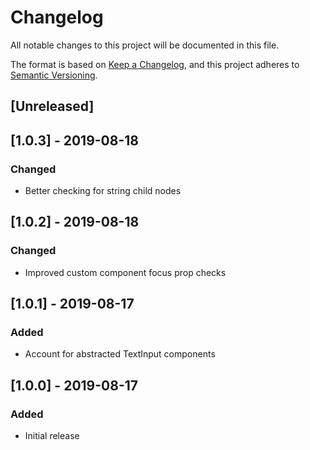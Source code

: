 # Changelog

All notable changes to this project will be documented in this file.

The format is based on [Keep a Changelog](https://keepachangelog.com/en/1.0.0/),
and this project adheres to [Semantic Versioning](https://semver.org/spec/v2.0.0.html).

## [Unreleased]

## [1.0.3] - 2019-08-18

### Changed

- Better checking for string child nodes

## [1.0.2] - 2019-08-18

### Changed

- Improved custom component focus prop checks

## [1.0.1] - 2019-08-17

### Added

- Account for abstracted TextInput components

## [1.0.0] - 2019-08-17

### Added

- Initial release
